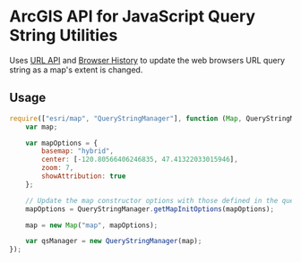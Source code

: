 ﻿ArcGIS API for JavaScript Query String Utilities
================================================

Uses [URL API] and [Browser History] to update the web browsers URL query string as a map's extent is changed.

Usage
-----

```javascript
require(["esri/map", "QueryStringManager"], function (Map, QueryStringManager) {
    var map;

    var mapOptions = {
        basemap: "hybrid",
        center: [-120.80566406246835, 47.41322033015946],
        zoom: 7,
        showAttribution: true
    };

    // Update the map constructor options with those defined in the query string.
    mapOptions = QueryStringManager.getMapInitOptions(mapOptions);

    map = new Map("map", mapOptions);

    var qsManager = new QueryStringManager(map);
});
```

[URL API]:https://url.spec.whatwg.org/#api
[Browser History]:https://developer.mozilla.org/en-US/docs/Web/Guide/API/DOM/Manipulating_the_browser_history